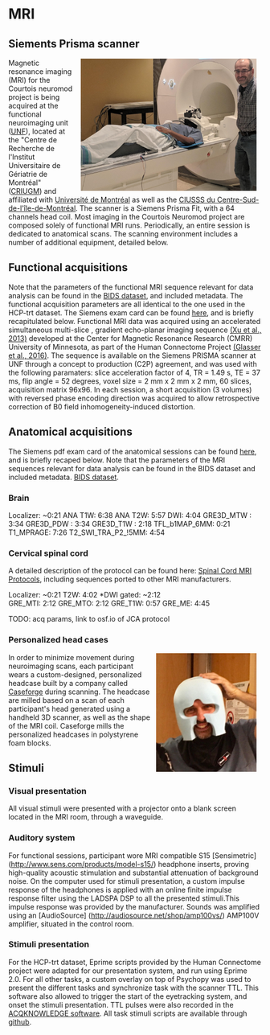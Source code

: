 # MRI

## Siements Prisma scanner

<img src="./_static/mri/mri.jpg" alt="UNF MRI" width="350" align="right" hspace="10"/> Magnetic resonance imaging (MRI) for the Courtois neuromod project is being acquired at the functional neuroimaging unit ([UNF](https://unf-montreal.ca/)), located at the "Centre de Recherche de l'Institut Universitaire de Gériatrie de Montréal" ([CRIUGM](http://www.criugm.qc.ca/)) and affiliated with [Université de Montréal](https://www.umontreal.ca/) as well as the [CIUSSS du Centre-Sud-de-l'île-de-Montréal](https://ciusss-centresudmtl.gouv.qc.ca/propos/services-en-anglais). The scanner is a Siemens Prisma Fit, with a 64 channels head coil. Most imaging in the Courtois Neuromod project are composed solely of functional MRI runs. Periodically, an entire session is dedicated to anatomical scans. The scanning environment includes a number of additional equipment, detailed below.    

## Functional acquisitions

 Note that the parameters of the functional MRI sequence relevant for data analysis can be found in the [BIDS dataset](https://git.unf-montreal.ca/neuromod/), and included metadata. The functional acquisition parameters are all identical to the one used in the HCP-trt dataset. The Siemens exam card can be found [here](./_static/mri/functional_protocol_HCP-trt.pdf), and is briefly recapitulated below. Functional MRI data was acquired using an accelerated simultaneous multi-slice , gradient echo-planar imaging sequence [(Xu et al., 2013)](http://www.ncbi.nlm.nih.gov/pubmed/23899722) developed at the Center for Magnetic Resonance Research (CMRR) University of Minnesota, as part of the Human Connectome Project [(Glasser et al., 2016)](https://www.nature.com/articles/nn.4361). The sequence is available on the Siemens PRISMA scanner at UNF through a concept to production (C2P) agreement, and was used with the following paramaters: slice acceleration factor of 4, TR = 1.49 s, TE = 37 ms, flip angle = 52 degrees, voxel size = 2 mm x 2 mm x 2 mm, 60 slices, acquisition matrix 96x96. In each session, a short acquisition (3 volumes) with reversed phase encoding direction was acquired to allow retrospective correction of B0 field inhomogeneity-induced distortion.

## Anatomical acquisitions

The Siemens pdf exam card of the anatomical sessions can be found [here](./_static/mri/anatomical_protocol_2019-01-22.pdf), and is briefly recaped below. Note that the parameters of the MRI sequences relevant for data analysis can be found in the BIDS dataset and included metadata.
[BIDS dataset](https://git.unf-montreal.ca/neuromod/).

### Brain


Localizer:          ~0:21
ANA T1W:             6:38
ANA T2W:             5:57
DWI:                 4:04
GRE3D_MTW    :       3:34
GRE3D_PDW    :       3:34
GRE3D_T1W    :       2:18
TFL_b1MAP_6MM:       0:21
T1_MPRAGE:           7:26
T2_SWI_TRA_P2_!5MM:  4:54


### Cervical spinal cord

A detailed description of the protocol can be found here: [Spinal Cord MRI Protocols](https://osf.io/tt4z9/), including sequences ported to other MRI manufacturers.

Localizer:         ~0:21
T2W:                4:02
*DWI gated:        ~2:12  
GRE_MTI:            2:12
GRE_MTO:            2:12
GRE_T1W:            0:57
GRE_ME:             4:45


TODO: acq params, link to osf.io of JCA protocol

### Personalized head cases
<img src="./_static/mri/headcase.png" alt="head case" width="200" align="right" hspace="10"/> In order to minimize movement during neuroimaging scans, each participant wears a custom-designed, personalized headcase built by a company called [Caseforge](https://caseforge.co) during scanning. The headcase are milled based on a scan of each participant's head generated using a handheld 3D scanner, as well as the shape of the MRI coil. Caseforge  mills the personalized headcases in polystyrene foam blocks.

## Stimuli

### Visual presentation

All visual stimuli were presented with a projector onto a blank screen located in the MRI room, through a waveguide.

### Auditory system

For functional sessions, participant wore MRI compatible  S15 [Sensimetric] (http://www.sens.com/products/model-s15/) headphone inserts, proving high-quality acoustic stimulation and substantial attenuation of background noise.  On the computer used for stimuli presentation, a custom impulse response of the headphones is applied with an online finite impulse response filter using the LADSPA DSP to all the presented stimuli.This impulse response was provided by the manufacturer. Sounds was amplified using an [AudioSource] (http://audiosource.net/shop/amp100vs/) AMP100V amplifier, situated in the control room.

### Stimuli presentation

For the HCP-trt dataset, Eprime scripts provided by the Human Connectome project were adapted for our presentation system, and run using Eprime 2.0. For all other tasks, a custom overlay on top of Psychopy was used to present the different tasks and synchronize task with the scanner TTL.
This software also allowed to trigger the start of the eyetracking system, and onset the stimuli presentation. TTL pulses were also recorded in the [ACQKNOWLEDGE software](https://www.biopac.com/wp-content/uploads/AcqKnowledge-Specialized.pdf). All task stimuli scripts are available through [github](https://github.com/courtois-neuromod/task_stimuli).
